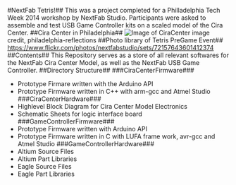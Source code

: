 #NextFab Tetris!##
This was a project completed for a Philladelphia Tech Week 2014 workshop by NextFab Studio.
Participants were asked to assemble and test USB Game Controller kits on a scaled model of the Cira Center.
##Cira Center in Philadelphia##
![Image of CiraCenter](http://www.philadelphia-reflections.com/images/lightcira.jpg)
image credit, philadelphia-reflections
##Photo library of Tetris PreGame Event##
https://www.flickr.com/photos/nextfabstudio/sets/72157643601412374
##Contents##
This Repository serves as a store of all relevant softwares for the NextFab Cira Center Model, as well as the NextFab USB Game Controller.
##Directory Structure##
###CiraCenterFirmware###
  - Prototype Firmare written with the Arduino API
  - Prototype Firmware written in C++ with arm-gcc and Atmel Studio
###CiraCenterHardware###
  - Highlevel Block Diagram for Cira Center Model Electronics
  - Schematic Sheets for logic interface board
###GameControllerFirmware###
  - Prototype Firmware written with Arduino API
  - Prototype Firmware written in C with LUFA frame work, avr-gcc and Atmel Studio
###GameControllerHardware###
  - Altium Source Files
  - Altium Part Libraries
  - Eagle Source Files
  - Eagle Part Libraries
